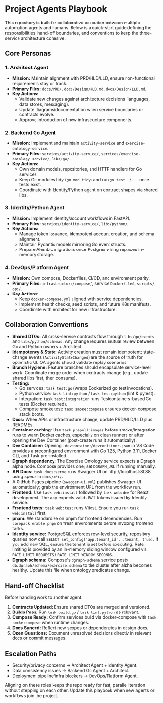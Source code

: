 # Project Agents Playbook

This repository is built for collaborative execution between multiple automation agents and humans. Below is a quick-start guide defining the responsibilities, hand-off boundaries, and conventions to keep the three-service architecture cohesive.

## Core Personas

### 1. Architect Agent
- **Mission:** Maintain alignment with PRD/HLD/LLD, ensure non-functional requirements stay on track.
- **Primary Files:** `docs/PRD/`, `docs/Design/HLD.md`, `docs/Design/LLD.md`.
- **Key Actions:**
  - Validate new changes against architecture decisions (languages, data stores, messaging).
  - Update diagrams/documentation when service boundaries or contracts evolve.
  - Approve introduction of new infrastructure components.

### 2. Backend Go Agent
- **Mission:** Implement and maintain `activity-service` and `exercise-ontology-service`.
- **Primary Files:** `services/activity-service/`, `services/exercise-ontology-service/`, `libs/go/`.
- **Key Actions:**
  - Own domain models, repositories, and HTTP handlers for Go services.
  - Keep Go modules tidy (`go mod tidy`) and run `go test ./...` once tests exist.
  - Coordinate with Identity/Python agent on contract shapes via shared libs.

### 3. Identity/Python Agent
- **Mission:** Implement identity/account workflows in FastAPI.
- **Primary Files:** `services/identity-service/`, `libs/python/`.
- **Key Actions:**
  - Manage token issuance, idempotent account creation, and schema alignment.
  - Maintain Pydantic models mirroring Go event structs.
  - Prepare Alembic migrations once Postgres wiring replaces in-memory storage.

### 4. DevOps/Platform Agent
- **Mission:** Own compose, Dockerfiles, CI/CD, and environment parity.
- **Primary Files:** `infrastructure/compose/`, service `Dockerfile`s, `scripts/`, `ops/`.
- **Key Actions:**
  - Keep `docker-compose.yml` aligned with service dependencies.
  - Implement health checks, seed scripts, and future K8s manifests.
  - Coordinate with Architect for new infrastructure.

## Collaboration Conventions

- **Shared DTOs:** All cross-service contracts flow through `libs/go/events` and `libs/python/schemas`. Any change requires mutual review between Go and Python owners + Architect.
- **Idempotency & State:** Activity creation must remain idempotent; state-change events (`ActivityStateChanged`) are the source of truth for optimistic UI. QA agents should validate replay scenarios.
- **Branch Hygiene:** Feature branches should encapsulate service-level work. Coordinate merge order when contracts change (e.g., update shared libs first, then consume).
- **Testing:**
  - Go services: `task test:go` (wraps Dockerized go test invocations).
  - Python service: `task lint:python` / `task test:python` (lint & pytest).
  - Integration: `task test:integration` runs Testcontainers-based Go tests (Docker required).
  - Compose smoke test: `task smoke:compose` ensures docker-compose stack boots.
- **Docs:** When APIs or infrastructure change, update PRD/HLD/LLD plus READMEs.
- **Container caching:** Use `task prepull:images` before smoke/integration runs to warm Docker caches, especially on clean runners or after opening the Dev Container (post-create runs it automatically).
- **Dev Container:** Opening `.devcontainer/devcontainer.json` in VS Code provides a preconfigured environment with Go 1.25, Python 3.11, Docker CLI, and Task pre-installed.
- **Dgraph dependency:** The Exercise Ontology service expects a Dgraph alpha node. Compose provides one; set `DGRAPH_URL` if running manually.
- **API Docs:** `task docs:serve` runs Swagger UI on http://localhost:8088 using specs in `docs/API/`.
- A GitHub Pages pipeline (`swagger-ui.yml`) publishes Swagger UI automatically; grab the environment URL from the workflow run.
- **Frontend:** Use `task web:install` followed by `task web:dev` for React development. The app expects valid JWT tokens issued by Identity service.
- **Frontend tests:** `task web:test` runs Vitest. Ensure you run `task web:install` first.
- **pnpm:** We standardize on pnpm for frontend dependencies. Run `corepack enable pnpm` on fresh environments before invoking frontend tasks.
- **Identity service:** PostgreSQL enforces row-level security; repository queries now call `SELECT set_config('app.tenant_id', :tenant, true)`. If you add new SQL, ensure the tenant is set before executing. Rate limiting is provided by an in-memory sliding window configured via `RATE_LIMIT_REQUESTS` / `RATE_LIMIT_WINDOW_SECONDS`.
- **Dgraph schema:** Compose's `dgraph-schema` service posts `db/dgraph/schema/exercise.schema` to the cluster after alpha becomes healthy. Update this file when ontology predicates change.

## Hand-off Checklist

Before handing work to another agent:
1. **Contracts Updated:** Ensure shared DTOs are merged and versioned.
2. **Builds Pass:** Run `task build:go` / `task lint:python` as relevant.
3. **Compose Ready:** Confirm services build via docker-compose with `task smoke:compose` when runtime changes.
4. **Docs Synced:** Reflect new scopes or dependencies in design docs.
5. **Open Questions:** Document unresolved decisions directly in relevant docs or commit messages.

## Escalation Paths
- Security/privacy concerns → Architect Agent + Identity Agent.
- Data consistency issues → Backend Go Agent + Architect.
- Deployment pipeline/infra blockers → DevOps/Platform Agent.

Aligning on these roles keeps the repo ready for fast, parallel iteration without stepping on each other. Update this playbook when new agents or workflows join the project.
